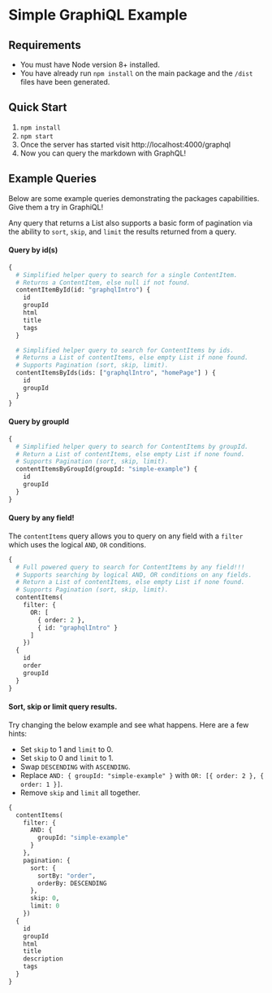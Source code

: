 # Simple GraphiQL Example

## Requirements

- You must have Node version 8+ installed.
- You have already run `npm install` on the main package and the `/dist` files have been generated.

## Quick Start

1. `npm install`
1. `npm start`
1. Once the server has started visit http://localhost:4000/graphql
1. Now you can query the markdown with GraphQL!

## Example Queries

Below are some example queries demonstrating the packages capabilities. Give them a try in GraphiQL!

Any query that returns a List also supports a basic form of pagination via the ability to `sort`, `skip`, and `limit` the results returned from a query.

#### Query by id(s)

```graphql
{
  # Simplified helper query to search for a single ContentItem.
  # Returns a ContentItem, else null if not found.
  contentItemById(id: "graphqlIntro") {
    id
    groupId
    html
    title
    tags
  }

  # Simplified helper query to search for ContentItems by ids.
  # Returns a List of contentItems, else empty List if none found.
  # Supports Pagination (sort, skip, limit).
  contentItemsByIds(ids: ["graphqlIntro", "homePage"] ) {
    id
    groupId
  }
}
```

#### Query by groupId

```graphql
{
  # Simplified helper query to search for ContentItems by groupId.
  # Return a List of contentItems, else empty List if none found.
  # Supports Pagination (sort, skip, limit).
  contentItemsByGroupId(groupId: "simple-example") {
    id
    groupId
  }
}
```

#### Query by any field!

The `contentItems` query allows you to query on any field with a `filter` which uses the logical `AND`, `OR` conditions.

```graphql
{
  # Full powered query to search for ContentItems by any field!!!
  # Supports searching by logical AND, OR conditions on any fields.
  # Return a List of contentItems, else empty List if none found.
  # Supports Pagination (sort, skip, limit).
  contentItems(
    filter: {
      OR: [
        { order: 2 },
        { id: "graphqlIntro" }
      ]
    })
  {
    id
    order
    groupId
  }
}
```

#### Sort, skip or limit query results.

Try changing the below example and see what happens. Here are a few hints:

- Set `skip` to 1 and `limit` to 0.
- Set `skip` to 0 and `limit` to 1.
- Swap `DESCENDING` with `ASCENDING`.
- Replace `AND: { groupId: "simple-example" }` with `OR: [{ order: 2 }, { order: 1 }]`.
- Remove `skip` and `limit` all together.

```graphql
{
  contentItems(
    filter: {
      AND: {
        groupId: "simple-example"
      }
    },
    pagination: {
      sort: {
        sortBy: "order",
        orderBy: DESCENDING
      },
      skip: 0,
      limit: 0
    })
  {
    id
    groupId
    html
    title
    description
    tags
  }
}
```
